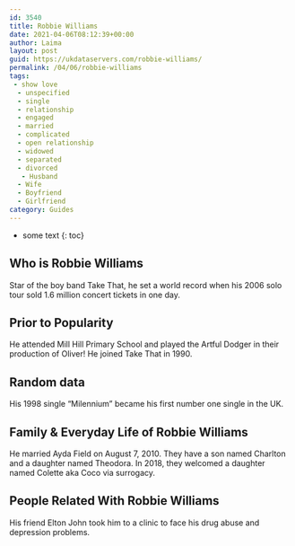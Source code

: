 ```yaml
---
id: 3540
title: Robbie Williams
date: 2021-04-06T08:12:39+00:00
author: Laima
layout: post
guid: https://ukdataservers.com/robbie-williams/
permalink: /04/06/robbie-williams
tags:
 - show love
  - unspecified
  - single
  - relationship
  - engaged
  - married
  - complicated
  - open relationship
  - widowed
  - separated
  - divorced
   - Husband
  - Wife
  - Boyfriend
  - Girlfriend
category: Guides
---
```


* some text
{: toc}


## Who is Robbie Williams
                  
                  
                  
Star of the boy band Take That, he set a world record when his 2006 solo tour sold 1.6 million concert tickets in one day.
                  
              
            
              
            
                
                
                
## Prior to Popularity
                  
                  
                  
He attended Mill Hill Primary School and played the Artful Dodger in their production of Oliver! He joined Take That in 1990.
                  
              
            
              
            
                
                
                
## Random data
                  
                  
                  
His 1998 single &#8220;Milennium&#8221; became his first number one single in the UK.
                  
              
            
              
            
                
                
                
## Family & Everyday Life of Robbie Williams
                  
                  
                  
He married Ayda Field on August 7, 2010. They have a son named Charlton and a daughter named Theodora. In 2018, they welcomed a daughter named Colette aka Coco via surrogacy.
                  
              
            
              
            
                
                
                
## People Related With Robbie Williams
                  
                  
                  
His friend Elton John took him to a clinic to face his drug abuse and depression problems.
                  
              
            
              
            
                
              
            
              
              
            
            
              
            
          
          
          